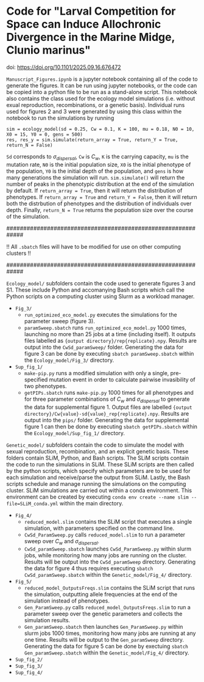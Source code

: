 # Code for "Larval Competition for Space can Induce Allochronic Divergence in the Marine Midge, Clunio marinus" 
doi: https://doi.org/10.1101/2025.09.16.676472

`Manuscript_Figures.ipynb` is a jupyter notebook containing all of the code to generate the figures. It can be run using jupyter notebooks, or the code can be copied into a python file to be run as a stand-alone script. This notebook also contains the class used for the ecology model simulations (i.e. without exual reproduction, recombinations, or a genetic basis). Individual runs used for figures 2 and 3 were generated by using this class within the notebook to run the simulations by running
```
sim = ecology_model(sd = 0.25, Cw = 0.1, K = 100, mu = 0.18, N0 = 10, X0 = 15, Y0 = 0, gens = 500)
res, res_y = sim.simulate(return_array = True, return_Y = True, return_N = False)
```
`Sd` corresponds to $\sigma_{dispersal}$, `Cw` is $C_w$, `K` is the carrying capacity, `mu` is the mutation rate, `N0` is the initial population size, `X0` is the initial phenotype of the population, `Y0` is the initial depth of the population, and `gens` is how many generations the simulation will run. `sim.simulate()` will return the number of peaks in the phenotypic distribution at the end of the simulation by default. If `return_array = True`, then it will return the distribution of phenotypes. If `return_array = True` and `return_Y = False`, then it will return both the distrbution of phenotypes and the distribution of individuals over depth. Finally, `return_N = True` returns the population size over the course of the simulation.


#############################################################

!! All `.sbatch` files will have to be modified for use on other computing clusters !! 

#############################################################

`Ecology_model/` subfolders contain the code used to generate figures 3 and S1. These include Python and accomanying Bash scripts which call the Python scripts on a computing cluster using Slurm as a workload manager. 
 - `Fig_3/`
 	- `run_optimized_eco_model.py` executes the simulations for the parameter sweep (figure 3).
 	- `paramSweep.sbatch` runs `run_optimized_eco_model.py` 1000 times, launching no more than 25 jobs at a time (including itself). It outputs files labelled as `{output directory}/rep{replicate}.npy`. Results are output into the `CwSd_paramSweep/` folder. Generating the data for figure 3 can be done by executing `sbatch paramSweep.sbatch` within the `Ecology_model/Fig_3/` directory.
 - `Sup_fig_1/`
	 - `make-pip.py` runs a modified simulation with only a single, pre-specified mutation event in order to calculate pairwise invasibility of two phenotypes. 
	 - `getPIPs.sbatch` runs `make-pip.py` 1000 times for all phenotypes and for three parameter combinations of $C_w$ and $\sigma_{dispersal}$ to generate the data for supplemental figure 1. Output files are labelled `{output directory}/Cw{value}-sd{value}_rep{replicate}.npy`. Results are output into the `pips/` folder. Generating the data for supplemental figure 1 can then be done by executing `sbatch getPIPs.sbatch` within the `Ecology_model/Sup_fig_1/` directory.




`Genetic_model/` subfolders contain the code to simulate the model with sexual reproduction, recombination, and an explicit genetic basis. These folders contain SLiM, Python, and Bash scripts. The SLiM scripts contain the code to run the simulations in SLiM. These SLiM scripts are then called by the python scripts, which specify which parameters are to be used for each simulation and receive/parse the output from SLiM. Lastly, the Bash scripts schedule and manage running the simulations on the computing cluster. SLiM simulations are carried out within a conda environment. This environment can be created by executing `conda env create --name slim --file=SLiM_conda.yml` within the main directory.
 - `Fig_4/`
	- `reduced_model.slim` contains the SLiM script that executes a single simulation, with parameters specified on the command line.
    - `CwSd_ParamSweep.py` calls `reduced_model.slim` to run a parameter sweep over $C_w$ and $\sigma_{dispersal}$.
    - `CwSd_paramSweep.sbatch` launches `CwSd_ParamSweep.py` within slurm jobs, while monitoring how many jobs are running on the cluster. Results will be output into the `CwSd_paramSweep` directory. Generating the data for figure 4 thus requires executing `sbatch CwSd_paramSweep.sbatch` within the `Genetic_model/Fig_4/` directory.
 - `Fig_5/`
    - `reduced_model_OutputsFreqs.slim` contains the SLiM script that runs the simulation, outputting allele frequencies at the end of the simulation instead of phenotypes.
    - `Gen_ParamSweep.py` calls `reduced_model_OutputsFreqs.slim` to run a parameter sweep over the genetic parameters and collects the simulation results.
    - `Gen_paramSweep.sbatch` then launches `Gen_ParamSweep.py` within slurm jobs 1000 times, monitoring how many jobs are running at any one time. Results will be output to the `Gen_paramSweep` directory. Generating the data for figure 5 can be done by exectuing `sbatch Gen_paramSweep.sbatch` within the `Genetic_model/Fig_4/` directory.
 - `Sup_fig_2/`
 - `Sup_fig_3/`
 - `Sup_fig_4/`
  





 
